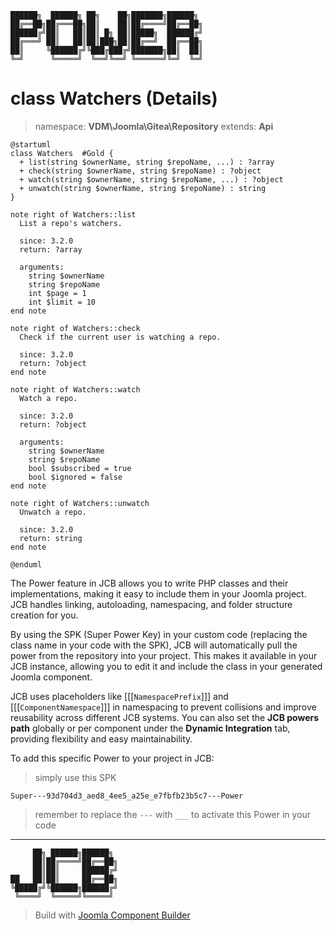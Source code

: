 ```
██████╗  ██████╗ ██╗    ██╗███████╗██████╗
██╔══██╗██╔═══██╗██║    ██║██╔════╝██╔══██╗
██████╔╝██║   ██║██║ █╗ ██║█████╗  ██████╔╝
██╔═══╝ ██║   ██║██║███╗██║██╔══╝  ██╔══██╗
██║     ╚██████╔╝╚███╔███╔╝███████╗██║  ██║
╚═╝      ╚═════╝  ╚══╝╚══╝ ╚══════╝╚═╝  ╚═╝
```
# class Watchers (Details)
> namespace: **VDM\Joomla\Gitea\Repository**
> extends: **Api**

```uml
@startuml
class Watchers  #Gold {
  + list(string $ownerName, string $repoName, ...) : ?array
  + check(string $ownerName, string $repoName) : ?object
  + watch(string $ownerName, string $repoName, ...) : ?object
  + unwatch(string $ownerName, string $repoName) : string
}

note right of Watchers::list
  List a repo's watchers.

  since: 3.2.0
  return: ?array
  
  arguments:
    string $ownerName
    string $repoName
    int $page = 1
    int $limit = 10
end note

note right of Watchers::check
  Check if the current user is watching a repo.

  since: 3.2.0
  return: ?object
end note

note right of Watchers::watch
  Watch a repo.

  since: 3.2.0
  return: ?object
  
  arguments:
    string $ownerName
    string $repoName
    bool $subscribed = true
    bool $ignored = false
end note

note right of Watchers::unwatch
  Unwatch a repo.

  since: 3.2.0
  return: string
end note
 
@enduml
```

The Power feature in JCB allows you to write PHP classes and their implementations, making it easy to include them in your Joomla project. JCB handles linking, autoloading, namespacing, and folder structure creation for you.

By using the SPK (Super Power Key) in your custom code (replacing the class name in your code with the SPK), JCB will automatically pull the power from the repository into your project. This makes it available in your JCB instance, allowing you to edit it and include the class in your generated Joomla component.

JCB uses placeholders like [[[`NamespacePrefix`]]] and [[[`ComponentNamespace`]]] in namespacing to prevent collisions and improve reusability across different JCB systems. You can also set the **JCB powers path** globally or per component under the **Dynamic Integration** tab, providing flexibility and easy maintainability.

To add this specific Power to your project in JCB:

> simply use this SPK
```
Super---93d704d3_aed8_4ee5_a25e_e7fbfb23b5c7---Power
```
> remember to replace the `---` with `___` to activate this Power in your code

---
```
     ██╗ ██████╗██████╗
     ██║██╔════╝██╔══██╗
     ██║██║     ██████╔╝
██   ██║██║     ██╔══██╗
╚█████╔╝╚██████╗██████╔╝
 ╚════╝  ╚═════╝╚═════╝
```
> Build with [Joomla Component Builder](https://git.vdm.dev/joomla/Component-Builder)

